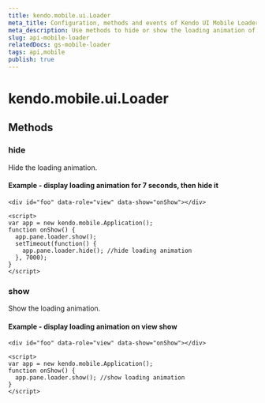```yaml
---
title: kendo.mobile.ui.Loader
meta_title: Configuration, methods and events of Kendo UI Mobile Loader
meta_description: Use methods to hide or show the loading animation of the Kendo UI mobile Loader widget.
slug: api-mobile-loader
relatedDocs: gs-mobile-loader
tags: api,mobile
publish: true
---
```


# kendo.mobile.ui.Loader

## Methods

### hide

Hide the loading animation.

#### Example - display loading animation for 7 seconds, then hide it

    <div id="foo" data-role="view" data-show="onShow"></div>

    <script>
    var app = new kendo.mobile.Application();
    function onShow() {
      app.pane.loader.show();
      setTimeout(function() {
        app.pane.loader.hide(); //hide loading animation
      }, 7000);
    }
    </script>

### show

Show the loading animation.

#### Example - display loading animation on view show

    <div id="foo" data-role="view" data-show="onShow"></div>

    <script>
    var app = new kendo.mobile.Application();
    function onShow() {
      app.pane.loader.show(); //show loading animation
    }
    </script>
 
